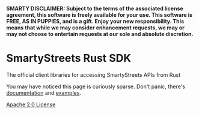 #### SMARTY DISCLAIMER: Subject to the terms of the associated license agreement, this software is freely available for your use. This software is FREE, AS IN PUPPIES, and is a gift. Enjoy your new responsibility. This means that while we may consider enhancement requests, we may or may not choose to entertain requests at our sole and absolute discretion.

# SmartyStreets Rust SDK

The official client libraries for accessing SmartyStreets APIs from Rust

You may have noticed this page is curiously sparse. Don't panic, there's [documentation](https://smarty.com/docs/sdk/rust) and [examples](smarty-rust-sdk/examples).

[Apache 2.0 License](LICENSE)
